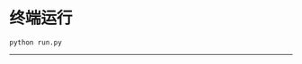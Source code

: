 # 终端运行

```shell
python run.py
```
*************************************************************************************************